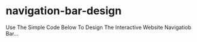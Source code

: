 # navigation-bar-design

Use The Simple Code Below To Design The Interactive Website Navigatiob Bar...
